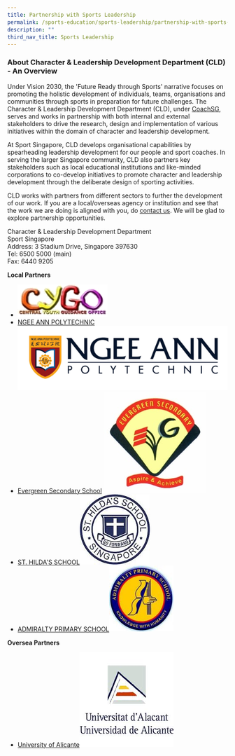 ```yaml
---
title: Partnership with Sports Leadership
permalink: /sports-education/sports-leadership/partnership-with-sports-leadership/
description: ""
third_nav_title: Sports Leadership
---
```

### **About Character & Leadership Development Department (CLD) - An Overview**

Under Vision 2030, the 'Future Ready through Sports' narrative focuses on promoting the holistic development of individuals, teams, organisations and communities through sports in preparation for future challenges. The Character & Leadership Development Department (CLD), under [CoachSG](/what-we-do/coachsg/), serves and works in partnership with both internal and external stakeholders to drive the research, design and implementation of various initiatives within the domain of character and leadership development.   
  
At Sport Singapore, CLD develops organisational capabilities by spearheading leadership development for our people and sport coaches. In serving the larger Singapore community, CLD also partners key stakeholders such as local educational institutions and like-minded corporations to co-develop initiatives to promote character and leadership development through the deliberate design of sporting activities.

CLD works with partners from different sectors to further the development of our work. If you are a local/overseas agency or institution and see that the work we are doing is aligned with you, do [contact us](mailto:hong_xue_en@sport.gov.sg). We will be glad to explore partnership opportunities. 

Character & Leadership Development Department  
Sport Singapore  
Address: 3 Stadium Drive, Singapore 397630  
Tel: 6500 5000 (main)  
Fax: 6440 9205

**Local Partners**
* ![CYGO](/images/Sport%20Education/Sports%20Leadership/Partnership/CYGO_Logo.png)
* [NGEE ANN POLYTECHNIC](https://www.np.edu.sg/Pages/default.aspx) ![NP](/images/Sport%20Education/Sports%20Leadership/Partnership/NP_logo.jpeg)
* [Evergreen Secondary School](https://evergreensec.moe.edu.sg/departments/physical-education/) ![Evergreen Secondary School](/images/Sport%20Education/Sports%20Leadership/Partnership/evgss_logo.jpeg)
* [ST. HILDA'S SCHOOL](https://www.sthildassec.moe.edu.sg/)![Hilda school](/images/Sport%20Education/Sports%20Leadership/Partnership/st_hilda_logo.jpeg)
* [ADMIRALTY PRIMARY SCHOOL](https://www.admiraltypri.moe.edu.sg/)![ADPS](/images/Sport%20Education/Sports%20Leadership/Partnership/adps_logo.jpeg)

**Oversea Partners**
* [University of Alicante](https://web.ua.es/en/actualidad-universitaria/2014/junio2014/junio2014-23-30/ua-collaborates-for-the-first-time-on-a-project-for-positive-development-in-young-people-with-sport-singapore.html)![university of alicante](/images/Sport%20Education/Sports%20Leadership/Partnership/university_of_alicante.jpeg)